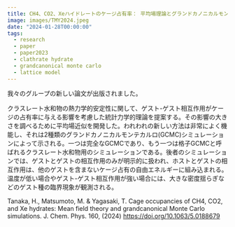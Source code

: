 ```yaml
---
title: CH4、CO2、Xeハイドレートのケージ占有率： 平均場理論とグランドカノニカルモンテカルロシミュレーション
image: images/TMY2024.jpeg
date: "2024-01-28T00:00:00"
tags:
  - research
  - paper
  - paper2023
  - clathrate hydrate
  - grandcanonical monte carlo
  - lattice model
---
```

我々のグループの新しい論文が出版されました。

クラスレート水和物の熱力学的安定性に関して、ゲスト-ゲスト相互作用がケージの占有率に与える影響を考慮した統計力学的理論を提案する。その影響の大きさを調べるために平均場近似を開発した。われわれの新しい方法は非常によく機能し、それは2種類のグランドカノニカルモンテカルロ(GCMC)シミュレーションによって示される。一つは完全なGCMCであり、もう一つは格子GCMCと呼ばれるクラスレート水和物用のシミュレーションである。後者のシミュレーションでは、ゲストとゲストの相互作用のみが明示的に扱われ、ホストとゲストの相互作用は、他のゲストを含まないケージ占有の自由エネルギーに組み込まれる。温度が低い場合やゲスト-ゲスト相互作用が強い場合には、大きな密度揺らぎなどのゲスト種の臨界現象が観測される。

Tanaka, H., Matsumoto, M. & Yagasaki, T. Cage occupancies of CH4, CO2, and Xe hydrates: Mean field theory and grandcanonical Monte Carlo simulations. J. Chem. Phys. 160, (2024) https://doi.org/10.1063/5.0188679

